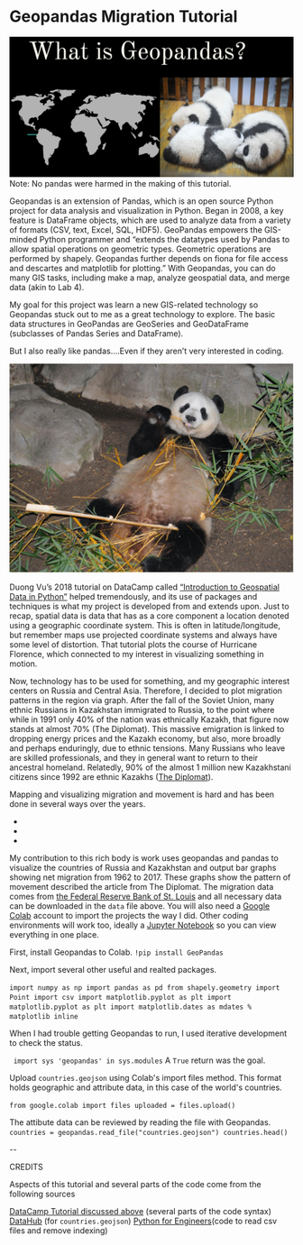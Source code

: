 # Geopandas Migration Tutorial
![](geopslide.JPG)
Note: No pandas were harmed in the making of this tutorial. 

Geopandas is an extension of Pandas, which is an open source Python project for data analysis and visualization in Python. Began in 2008, a key feature is DataFrame objects, which are used to analyze data from a variety of formats (CSV, text, Excel, SQL, HDF5). GeoPandas empowers the GIS-minded Python programmer and “extends the datatypes used by Pandas to allow spatial operations on geometric types. Geometric operations are performed by shapely. Geopandas further depends on fiona for file access and descartes and matplotlib for plotting.” With Geopandas, you can do many GIS tasks, including make a map, analyze geospatial data, and merge data (akin to Lab 4).

My goal for this project was learn a new GIS-related technology so Geopandas stuck out to me as a great technology to explore. The basic data structures in GeoPandas are GeoSeries and GeoDataFrame (subclasses of Pandas Series and DataFrame).

But I also really like pandas….Even if they aren’t very interested in coding.

![](geopslide2.jpg)

Duong Vu’s 2018 tutorial on DataCamp called [“Introduction to Geospatial Data in Python”](https://www.datacamp.com/community/tutorials/geospatial-data-python) helped tremendously, and its use of packages and techniques is what my project is developed from and extends upon.
Just to recap, spatial data is data that has as a core component a location denoted using a geographic coordinate system. This is often in latitude/longitude, but remember maps use projected coordinate systems and always have some level of distortion. That tutorial plots the course of Hurricane Florence, which connected to my interest in visualizing something in motion. 

Now, technology has to be used for something, and my geographic interest centers on Russia and Central Asia. Therefore, I decided to plot migration patterns in the region via graph. After the fall of the Soviet Union, many ethnic Russians in Kazakhstan immigrated to Russia, to the point where while in 1991 only 40% of the nation was ethnically Kazakh, that figure now stands at almost 70% (The Diplomat).
This massive emigration is linked to dropping energy prices and the Kazakh economy, but also, more broadly and perhaps enduringly, due to ethnic tensions. Many Russians who leave are skilled professionals, and they in general want to return to their ancestral homeland. Relatedly, 90% of the almost 1 million new Kazakhstani citizens since 1992 are ethnic Kazakhs ([The Diplomat](https://thediplomat.com/2016/02/why-are-russians-leaving-kazakhstan/)).

Mapping and visualizing migration and movement is hard and has been done in several ways over the years.

-
-
-

My contribution to this rich body is work uses geopandas and pandas to visualize the countries of Russia and Kazakhstan and output bar graphs showing net migration from 1962 to 2017. These graphs show the pattern of movement described the article from The Diplomat. The migration data comes from [the Federal Reserve Bank of St. Louis](https://fred.stlouisfed.org/tags/series?t=migration) and all necessary data can be downloaded in the `data` file above. You will also need a [Google Colab](https://colab.research.google.com) account to import the projects the way I did. Other coding environments will work too, ideally a [Jupyter Notebook](https://jupyter.org) so you can view everything in one place.

First, install Geopandas to Colab.
`!pip install GeoPandas`

Next, import several other useful and realted packages.

`import numpy as np
import pandas as pd
from shapely.geometry import Point
import csv
import matplotlib.pyplot as plt
import matplotlib.pyplot as plt
import matplotlib.dates as mdates
% matplotlib inline`

When I had trouble getting Geopandas to run, I used iterative development to check the status.

` import sys
'geopandas' in sys.modules`
A `True` return was the goal.

Upload `countries.geojson` using Colab's import files method. This format holds geographic and attribute data, in this case of the world's countries.

`from google.colab import files
uploaded = files.upload()`

The attibute data can be reviewed by reading the file with Geopandas.
`countries = geopandas.read_file("countries.geojson")
countries.head()`



--

CREDITS

Aspects of this tutorial and several parts of the code come from the following sources

[DataCamp Tutorial discussed above](https://www.datacamp.com/community/tutorials/geospatial-data-python) (several parts of the code syntax)
[DataHub](https://datahub.io/core/geo-countries) (for `countries.geojson`)
[Python for Engineers](https://www.pythonforengineers.com/introduction-to-pandas/)(code to read csv files and remove indexing)





















